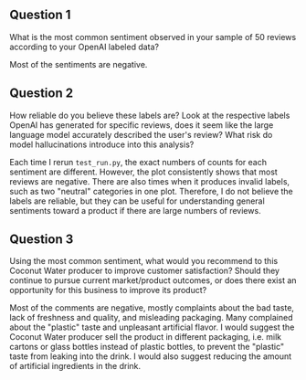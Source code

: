 ## Question 1

What is the most common sentiment observed in your sample of 50 reviews according to your OpenAI labeled data?

Most of the sentiments are negative.

## Question 2

How reliable do you believe these labels are? Look at the respective labels OpenAI has generated for specific reviews, does it seem like the large language model accurately described the user's review? What risk do model hallucinations introduce into this analysis?

Each time I rerun `test_run.py`, the exact numbers of counts for each sentiment are different. However, the plot consistently shows that most reviews are negative. There are also times when it produces invalid labels, such as two "neutral" categories in one plot. Therefore, I do not believe the labels are reliable, but they can be useful for understanding general sentiments toward a product if there are large numbers of reviews.

## Question 3

Using the most common sentiment, what would you recommend to this Coconut Water producer to improve customer satisfaction? Should they continue to pursue current market/product outcomes, or does there exist an opportunity for this business to improve its product?

Most of the comments are negative, mostly complaints about the bad taste, lack of freshness and quality, and misleading packaging. Many complained about the "plastic" taste and unpleasant artificial flavor. I would suggest the Coconut Water producer sell the product in different packaging, i.e. milk cartons or glass bottles instead of plastic bottles, to prevent the "plastic" taste from leaking into the drink. I would also suggest reducing the amount of artificial ingredients in the drink.